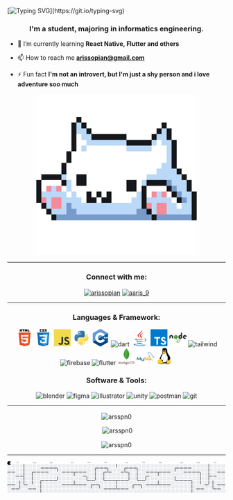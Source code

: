 [![Typing SVG](https://readme-typing-svg.herokuapp.com/?font=Fira+Code&color=ffffff&size=45&center=true&vCenter=true&width=1000&lines=👋+Hello,+I'm+Aris+Sopian;Welcome+to+my+GitHub+profile!;Let's+create+something+awesome!)](https://git.io/typing-svg)
<h3 align="center">I'm a student, majoring in informatics engineering.</h3>

- 🌱 I’m currently learning **React Native, Flutter and others**

- 📫 How to reach me **arissopian@gmail.com**

- ⚡ Fun fact **I'm not an introvert, but I'm just a shy person and i love adventure soo much**

<p align="center"><img src="/Assets/cute-cat-white.gif" height="370" width="370"/></p>


<hr>

<h3 align="center">Connect with me:</h3>
<p align="center">
<a href="https://www.linkedin.com/in/aris-sopian-9520a2246" target="_blank"><img align="center" src="https://raw.githubusercontent.com/rahuldkjain/github-profile-readme-generator/master/src/images/icons/Social/linked-in-alt.svg" alt="arissopian" height="30" width="40" /></a>
<a href="https://www.instagram.com/aaariss_9/" target="_blank"><img align="center" src="https://raw.githubusercontent.com/rahuldkjain/github-profile-readme-generator/master/src/images/icons/Social/instagram.svg" alt="aaris_9" height="30" width="40" /></a>
</p>

<hr>

<h3 align="center">Languages & Framework:</h3>
<p align="center">
<img src="https://raw.githubusercontent.com/devicons/devicon/master/icons/html5/html5-original-wordmark.svg" alt="html5" width="40" height="40"/>
<img src="https://raw.githubusercontent.com/devicons/devicon/master/icons/css3/css3-original-wordmark.svg" alt="css3" width="40" height="40"/>
<img src="https://raw.githubusercontent.com/devicons/devicon/master/icons/javascript/javascript-original.svg" alt="javascript" width="40" height="40"/>
<img src="https://raw.githubusercontent.com/devicons/devicon/master/icons/python/python-original.svg" alt="python" width="40" height="40"/>
<img src="https://raw.githubusercontent.com/devicons/devicon/master/icons/cplusplus/cplusplus-original.svg" alt="cplusplus" width="40" height="40"/>
<img src="https://www.vectorlogo.zone/logos/dartlang/dartlang-icon.svg" alt="dart" width="40" height="40"/>
<img src="https://raw.githubusercontent.com/devicons/devicon/master/icons/java/java-original.svg" alt="java" width="40" height="40"/>
<img src="https://raw.githubusercontent.com/devicons/devicon/master/icons/typescript/typescript-original.svg" alt="typescript" width="40" height="40"/>
<img src="https://raw.githubusercontent.com/devicons/devicon/master/icons/nodejs/nodejs-original-wordmark.svg" alt="nodejs" width="40" height="40"/>
<img src="https://www.vectorlogo.zone/logos/tailwindcss/tailwindcss-icon.svg" alt="tailwind" width="40" height="40"/>
<img src="https://www.vectorlogo.zone/logos/firebase/firebase-icon.svg" alt="firebase" width="40" height="40"/>
<img src="https://www.vectorlogo.zone/logos/flutterio/flutterio-icon.svg" alt="flutter" width="40" height="40"/>
<img src="https://raw.githubusercontent.com/devicons/devicon/master/icons/mongodb/mongodb-original-wordmark.svg" alt="mongodb" width="40" height="40"/>
<img src="https://raw.githubusercontent.com/devicons/devicon/master/icons/mysql/mysql-original-wordmark.svg" alt="mysql" width="40" height="40"/>
<img src="https://raw.githubusercontent.com/devicons/devicon/master/icons/linux/linux-original.svg" alt="linux" width="40" height="40"/>
</p>

<h3 align="center">Software & Tools:</h3>
<p align="center">
<img src="https://download.blender.org/branding/community/blender_community_badge_white.svg" alt="blender" width="40" height="40"/>
<img src="https://www.vectorlogo.zone/logos/figma/figma-icon.svg" alt="figma" width="40" height="40"/>
<img src="https://www.vectorlogo.zone/logos/adobe_illustrator/adobe_illustrator-icon.svg" alt="illustrator" width="40" height="40"/>
<img src="https://www.vectorlogo.zone/logos/unity3d/unity3d-icon.svg" alt="unity" width="40" height="40"/>
<img src="https://www.vectorlogo.zone/logos/getpostman/getpostman-icon.svg" alt="postman" width="40" height="40"/>
<img src="https://www.vectorlogo.zone/logos/git-scm/git-scm-icon.svg" alt="git" width="40" height="40"/>
</p>

<hr>

<p align="center"><img align="center" src="https://github-readme-stats.vercel.app/api/top-langs?username=Arspn0&show_icons=true&locale=en&layout=compact&theme=github_dark" alt="arsspn0" /></p>

<p align="center">&nbsp;<img align="center" src="https://github-readme-stats.vercel.app/api?username=Arspn0&&show_icons=true&locale=en&theme=github_dark" alt="arsspn0" /></p>

<p align="center"><img align="center" src="https://github-readme-streak-stats.herokuapp.com/?user=Arspn0&&theme=dark" alt="arsspn0" /></p>

<hr>

<picture>
  <source media="(prefers-color-scheme: dark)" srcset="https://raw.githubusercontent.com/Arspn0/Arspn0/output/pacman-contribution-graph-dark.svg">
  <source media="(prefers-color-scheme: light)" srcset="https://raw.githubusercontent.com/Arspn0/Arspn0/output/pacman-contribution-graph.svg">
  <img alt="pacman contribution graph" src="https://raw.githubusercontent.com/Arspn0/Arspn0/output/pacman-contribution-graph.svg">
</picture>
